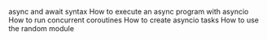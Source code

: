 async and await syntax
How to execute an async program with asyncio
How to run concurrent coroutines
How to create asyncio tasks
How to use the random module